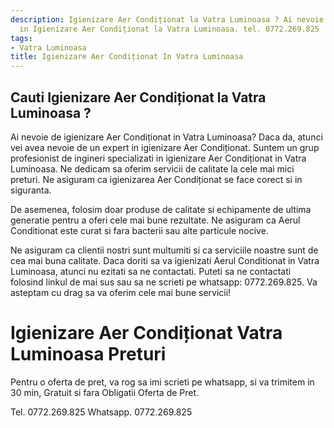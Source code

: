 ```yaml
---
description: Igienizare Aer Condiționat la Vatra Luminoasa ? Ai nevoie de un profesionist
  in Igienizare Aer Condiționat la Vatra Luminoasa. tel. 0772.269.825
tags:
- Vatra Luminoasa
title: Igienizare Aer Condiționat In Vatra Luminoasa
---
```



## Cauti Igienizare Aer Condiționat la Vatra Luminoasa ?

Ai nevoie de igienizare Aer Condiționat in Vatra Luminoasa? Daca da, atunci vei avea nevoie de un expert in igienizare Aer Condiționat. Suntem un grup profesionist de ingineri specializati in igienizare Aer Condiționat in Vatra Luminoasa. Ne dedicam sa oferim servicii de calitate la cele mai mici preturi. Ne asiguram ca igienizarea Aer Condiționat se face corect si in siguranta.

De asemenea, folosim doar produse de calitate si echipamente de ultima generatie pentru a oferi cele mai bune rezultate. Ne asiguram ca Aerul Conditionat este curat si fara bacterii sau alte particule nocive.

Ne asiguram ca clientii nostri sunt multumiti si ca serviciile noastre sunt de cea mai buna calitate. Daca doriti sa va igienizati Aerul Conditionat in Vatra Luminoasa, atunci nu ezitati sa ne contactati. Puteti sa ne contactati folosind linkul de mai sus sau sa ne scrieti pe whatsapp: 0772.269.825. Va asteptam cu drag sa va oferim cele mai bune servicii!

# Igienizare Aer Condiționat Vatra Luminoasa Preturi
Pentru o oferta de pret, va rog sa imi scrieti pe whatsapp, si va trimitem in 30 min, Gratuit si fara Obligatii Oferta de Pret.

Tel. 0772.269.825
Whatsapp. 0772.269.825